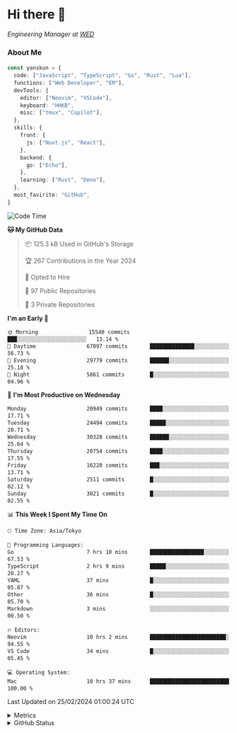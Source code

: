 # Hi there&nbsp;:wave:

<!-- ![Alt text](https://spotify-recently-played-readme.vercel.app/api?user=31kynbuubkiu3r4qh4hjuaglhfay) -->

_Engineering Manager at [WED](https://github.com/wedinc)_

### About Me

```ts
const yanskun = {
  code: ["JavaScript", "TypeScript", "Go", "Rust", "Lua"],
  functions: ["Web Developer", "EM"],
  devTools: {
    editor: ["Neovim", "VSCode"],
    keyboard: "HHKB",
    misc: ["tmux", "Copilot"],
  },
  skills: {
    front: {
      js: ["Nuxt.js", "React"],
    },
    backend: {
      go: ["Echo"],
    },
    learning: ["Rust", "Deno"],
  },
  most_favirite: "GitHub",
}
```

<!--START_SECTION:waka-->
![Code Time](http://img.shields.io/badge/Code%20Time-704%20hrs%2041%20mins-blue)

**🐱 My GitHub Data** 

> 📦 125.3 kB Used in GitHub's Storage 
 > 
> 🏆 267 Contributions in the Year 2024
 > 
> 💼 Opted to Hire
 > 
> 📜 97 Public Repositories 
 > 
> 🔑 3 Private Repositories 
 > 
**I'm an Early 🐤** 

```text
🌞 Morning                15540 commits       ███░░░░░░░░░░░░░░░░░░░░░░   13.14 % 
🌆 Daytime                67097 commits       ██████████████░░░░░░░░░░░   56.73 % 
🌃 Evening                29779 commits       ██████░░░░░░░░░░░░░░░░░░░   25.18 % 
🌙 Night                  5861 commits        █░░░░░░░░░░░░░░░░░░░░░░░░   04.96 % 
```
📅 **I'm Most Productive on Wednesday** 

```text
Monday                   20949 commits       ████░░░░░░░░░░░░░░░░░░░░░   17.71 % 
Tuesday                  24494 commits       █████░░░░░░░░░░░░░░░░░░░░   20.71 % 
Wednesday                30328 commits       ██████░░░░░░░░░░░░░░░░░░░   25.64 % 
Thursday                 20754 commits       ████░░░░░░░░░░░░░░░░░░░░░   17.55 % 
Friday                   16220 commits       ███░░░░░░░░░░░░░░░░░░░░░░   13.71 % 
Saturday                 2511 commits        █░░░░░░░░░░░░░░░░░░░░░░░░   02.12 % 
Sunday                   3021 commits        █░░░░░░░░░░░░░░░░░░░░░░░░   02.55 % 
```


📊 **This Week I Spent My Time On** 

```text
🕑︎ Time Zone: Asia/Tokyo

💬 Programming Languages: 
Go                       7 hrs 10 mins       █████████████████░░░░░░░░   67.53 % 
TypeScript               2 hrs 9 mins        █████░░░░░░░░░░░░░░░░░░░░   20.27 % 
YAML                     37 mins             █░░░░░░░░░░░░░░░░░░░░░░░░   05.87 % 
Other                    36 mins             █░░░░░░░░░░░░░░░░░░░░░░░░   05.70 % 
Markdown                 3 mins              ░░░░░░░░░░░░░░░░░░░░░░░░░   00.50 % 

🔥 Editors: 
Neovim                   10 hrs 2 mins       ████████████████████████░   94.55 % 
VS Code                  34 mins             █░░░░░░░░░░░░░░░░░░░░░░░░   05.45 % 

💻 Operating System: 
Mac                      10 hrs 37 mins      █████████████████████████   100.00 % 
```


 Last Updated on 25/02/2024 01:00:24 UTC
<!--END_SECTION:waka-->

<details>
  <summary>Metrics</summary>
  <img src="https://github.com/yanskun/yanskun/blob/main/github-metrics.svg" alt="Metrics">
</details>

<details>
  <summary>GitHub Status</summary>
  <picture>
    <source media="(prefers-color-scheme: dark)" srcset="https://raw.githubusercontent.com/yanskun/yanskun/master/profile-summary-card-output/nord_dark/0-profile-details.svg">
   <img src="https://raw.githubusercontent.com/yanskun/yanskun/master/profile-summary-card-output/default/0-profile-details.svg">
  </picture>
  <br>
  <picture>
    <source media="(prefers-color-scheme: dark)" srcset="https://raw.githubusercontent.com/yanskun/yanskun/master/profile-summary-card-output/nord_dark/1-repos-per-language.svg">
   <img src="https://raw.githubusercontent.com/yanskun/yanskun/master/profile-summary-card-output/default/1-repos-per-language.svg">
  </picture>
  <picture>
    <source media="(prefers-color-scheme: dark)" srcset="https://raw.githubusercontent.com/yanskun/yanskun/master/profile-summary-card-output/nord_dark/2-most-commit-language.svg">
   <img src="https://raw.githubusercontent.com/yanskun/yanskun/master/profile-summary-card-output/default/2-most-commit-language.svg">
  </picture>
  <br>
  <picture>
    <source media="(prefers-color-scheme: dark)" srcset="https://raw.githubusercontent.com/yanskun/yanskun/master/profile-summary-card-output/nord_dark/3-stats.svg">
   <img src="https://raw.githubusercontent.com/yanskun/yanskun/master/profile-summary-card-output/default/3-stats.svg">
  </picture>
  <picture>
    <source media="(prefers-color-scheme: dark)" srcset="https://raw.githubusercontent.com/yanskun/yanskun/master/profile-summary-card-output/nord_dark/4-productive-time.svg">
   <img src="https://raw.githubusercontent.com/yanskun/yanskun/master/profile-summary-card-output/default/4-productive-time.svg">
  </picture>
</details>

